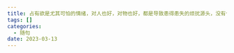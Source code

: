 ```yaml
---
title: 占有欲是尤其可怕的情绪，对人也好，对物也好，都是导致患得患失的烦扰源头，没有什么是真正属于自己的，除了回忆，甚至连回忆也会被不断丢失和抹去
tags: []
categories:
  - 随句
date: 2023-03-13
---
```

